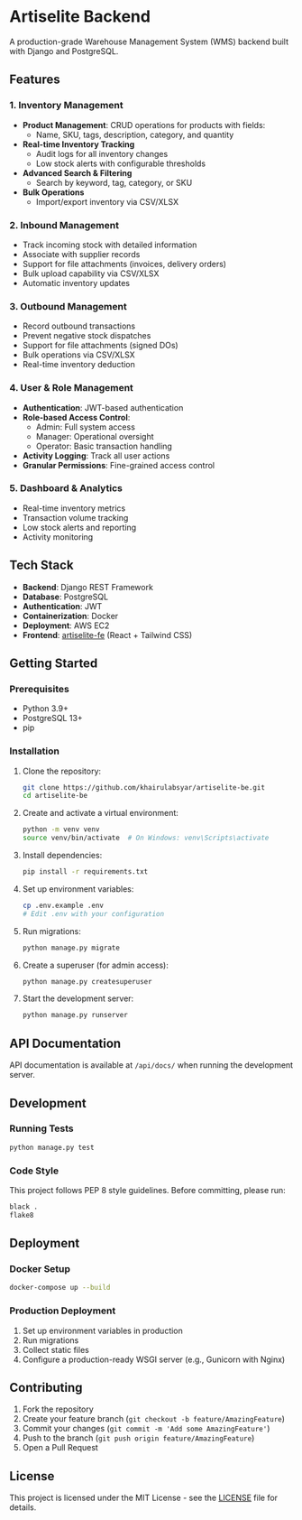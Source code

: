 # Artiselite Backend

A production-grade Warehouse Management System (WMS) backend built with Django and PostgreSQL.

## Features

### 1. Inventory Management
- **Product Management**: CRUD operations for products with fields:
  - Name, SKU, tags, description, category, and quantity
- **Real-time Inventory Tracking**
  - Audit logs for all inventory changes
  - Low stock alerts with configurable thresholds
- **Advanced Search & Filtering**
  - Search by keyword, tag, category, or SKU
- **Bulk Operations**
  - Import/export inventory via CSV/XLSX

### 2. Inbound Management
- Track incoming stock with detailed information
- Associate with supplier records
- Support for file attachments (invoices, delivery orders)
- Bulk upload capability via CSV/XLSX
- Automatic inventory updates

### 3. Outbound Management
- Record outbound transactions
- Prevent negative stock dispatches
- Support for file attachments (signed DOs)
- Bulk operations via CSV/XLSX
- Real-time inventory deduction

### 4. User & Role Management
- **Authentication**: JWT-based authentication
- **Role-based Access Control**:
  - Admin: Full system access
  - Manager: Operational oversight
  - Operator: Basic transaction handling
- **Activity Logging**: Track all user actions
- **Granular Permissions**: Fine-grained access control

### 5. Dashboard & Analytics
- Real-time inventory metrics
- Transaction volume tracking
- Low stock alerts and reporting
- Activity monitoring

## Tech Stack

- **Backend**: Django REST Framework
- **Database**: PostgreSQL
- **Authentication**: JWT
- **Containerization**: Docker
- **Deployment**: AWS EC2
- **Frontend**: [artiselite-fe](https://github.com/khairulabsyar/artiselite-fe) (React + Tailwind CSS)

## Getting Started

### Prerequisites

- Python 3.9+
- PostgreSQL 13+
- pip

### Installation

1. Clone the repository:
   ```bash
   git clone https://github.com/khairulabsyar/artiselite-be.git
   cd artiselite-be
   ```

2. Create and activate a virtual environment:
   ```bash
   python -m venv venv
   source venv/bin/activate  # On Windows: venv\Scripts\activate
   ```

3. Install dependencies:
   ```bash
   pip install -r requirements.txt
   ```

4. Set up environment variables:
   ```bash
   cp .env.example .env
   # Edit .env with your configuration
   ```

5. Run migrations:
   ```bash
   python manage.py migrate
   ```

6. Create a superuser (for admin access):
   ```bash
   python manage.py createsuperuser
   ```

7. Start the development server:
   ```bash
   python manage.py runserver
   ```

## API Documentation

API documentation is available at `/api/docs/` when running the development server.

## Development

### Running Tests
```bash
python manage.py test
```

### Code Style
This project follows PEP 8 style guidelines. Before committing, please run:
```bash
black .
flake8
```

## Deployment

### Docker Setup
```bash
docker-compose up --build
```

### Production Deployment
1. Set up environment variables in production
2. Run migrations
3. Collect static files
4. Configure a production-ready WSGI server (e.g., Gunicorn with Nginx)

## Contributing

1. Fork the repository
2. Create your feature branch (`git checkout -b feature/AmazingFeature`)
3. Commit your changes (`git commit -m 'Add some AmazingFeature'`)
4. Push to the branch (`git push origin feature/AmazingFeature`)
5. Open a Pull Request

## License

This project is licensed under the MIT License - see the [LICENSE](LICENSE) file for details.
